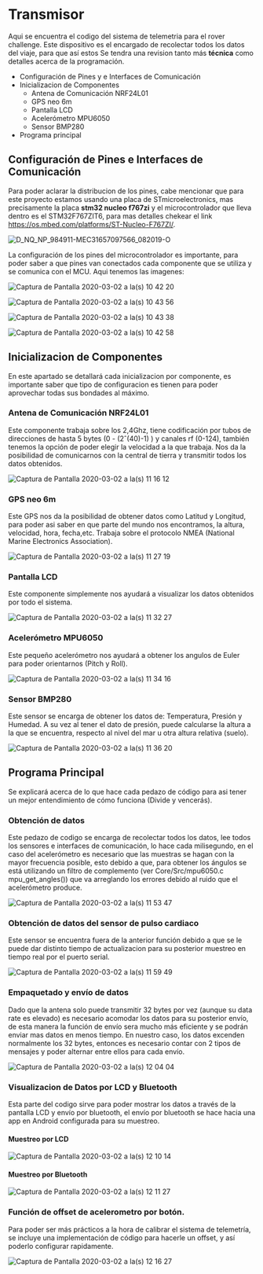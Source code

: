 # Transmisor
 Aqui se encuentra el codigo del sistema de telemetria para el rover challenge.
 Este dispositivo es el encargado de recolectar todos los datos del viaje, para que así estos 
 Se tendra una revision tanto más **técnica** como detalles acerca de la programación.
 
 - Configuración de Pines y e Interfaces de Comunicación
 - Inicializacion de Componentes
     - Antena de Comunicación NRF24L01
     - GPS neo 6m
     - Pantalla LCD
     - Acelerómetro MPU6050
     - Sensor BMP280
 - Programa principal
  
## Configuración de Pines e Interfaces de Comunicación
Para poder aclarar la distribucion de los pines, cabe mencionar que para este proyecto estamos usando una placa de STmicroelectronics, mas precisamente la placa **stm32 nucleo f767zi** y el microcontrolador que lleva dentro es el
STM32F767ZIT6, para mas detalles chekear el link https://os.mbed.com/platforms/ST-Nucleo-F767ZI/.

![D_NQ_NP_984911-MEC31657097566_082019-O](https://user-images.githubusercontent.com/47458067/75688224-80cbf280-5c75-11ea-8056-dca3b89d8adb.jpg)

La configuración de los pines del microcontrolador es importante, para poder saber a que pines van conectados cada componente que se utiliza y se comunica con el MCU.
Aqui tenemos las imagenes:

![Captura de Pantalla 2020-03-02 a la(s) 10 42 20](https://user-images.githubusercontent.com/47458067/75687280-efa84c00-5c73-11ea-9192-715d04c2c1db.png)

![Captura de Pantalla 2020-03-02 a la(s) 10 43 56](https://user-images.githubusercontent.com/47458067/75687329-06e73980-5c74-11ea-9154-d7a7739efd7b.png)

![Captura de Pantalla 2020-03-02 a la(s) 10 43 38](https://user-images.githubusercontent.com/47458067/75687377-1797af80-5c74-11ea-87a9-ff5eb6385fc6.png)

![Captura de Pantalla 2020-03-02 a la(s) 10 42 58](https://user-images.githubusercontent.com/47458067/75687423-28e0bc00-5c74-11ea-85eb-f80f47c5bd80.png)

## Inicializacion de Componentes
En este apartado se detallará cada inicializacion por componente, es importante saber que tipo de configuracion es tienen para poder aprovechar todas sus bondades al máximo.

### Antena de Comunicación NRF24L01
Este componente trabaja sobre los 2,4Ghz, tiene codificación por tubos de direcciones de hasta 5 bytes (0 - (2ˆ(40)-1) ) y  canales rf (0-124), también tenemos la opción de poder elegir la velocidad a la que trabaja. Nos da la posibilidad de comunicarnos con la central de tierra y transmitir todos los datos obtenidos.

![Captura de Pantalla 2020-03-02 a la(s) 11 16 12](https://user-images.githubusercontent.com/47458067/75689556-c4bff700-5c77-11ea-880e-24cf4e0d10b9.png)

### GPS neo 6m
Este GPS nos da la posibilidad de obtener datos como Latitud y Longitud, para poder asi saber en que parte del mundo nos encontramos, la altura, velocidad, hora, fecha,etc. Trabaja sobre el protocolo NMEA (National Marine Electronics Association).

![Captura de Pantalla 2020-03-02 a la(s) 11 27 19](https://user-images.githubusercontent.com/47458067/75690181-ca6a0c80-5c78-11ea-9bf2-fc089c6ed2f8.png)

### Pantalla LCD
Este componente simplemente nos ayudará a visualizar los datos obtenidos por todo el sistema.

![Captura de Pantalla 2020-03-02 a la(s) 11 32 27](https://user-images.githubusercontent.com/47458067/75690593-8297b500-5c79-11ea-94a3-f266489fd455.png)

### Acelerómetro MPU6050
Este pequeño acelerómetro nos ayudará a obtener los angulos de Euler para poder orientarnos (Pitch y Roll).

![Captura de Pantalla 2020-03-02 a la(s) 11 34 16](https://user-images.githubusercontent.com/47458067/75690751-c25e9c80-5c79-11ea-9947-fff552c1cd35.png)

### Sensor BMP280
Este sensor se encarga de obtener los datos de: Temperatura, Presión y Humedad. A su vez al tener el dato de presión, puede calcularse la altura a la que se encuentra, respecto al nivel del mar u otra altura relativa (suelo).

![Captura de Pantalla 2020-03-02 a la(s) 11 36 20](https://user-images.githubusercontent.com/47458067/75690935-0fdb0980-5c7a-11ea-86ea-cbab0720f7b4.png)

## Programa Principal
Se explicará acerca de lo que hace cada pedazo de código para asi tener un mejor entendimiento de cómo funciona 
(Divide y vencerás).

### Obtención de datos
Este pedazo de codigo se encarga de recolectar todos los datos, lee todos los sensores e interfaces de comunicación, lo hace cada milisegundo, en el caso del acelerómetro es necesario que las muestras se hagan con la mayor frecuencia posible, esto debido a que, para obtener los ángulos se está utilizando un filtro de complemento (ver Core/Src/mpu6050.c mpu_get_angles()) que va arreglando los errores debido al ruido que el acelerómetro produce.

![Captura de Pantalla 2020-03-02 a la(s) 11 53 47](https://user-images.githubusercontent.com/47458067/75692823-7b25db00-5c7c-11ea-924e-9df74315a0ec.png)

### Obtención de datos del sensor de pulso cardiaco
Este sensor se encuentra fuera de la anterior función debido a que se le puede dar distinto tiempo de actualizacion para su posterior muestreo en tiempo real por el puerto serial.

![Captura de Pantalla 2020-03-02 a la(s) 11 59 49](https://user-images.githubusercontent.com/47458067/75693446-53834280-5c7d-11ea-81ea-17dc155f67bd.png)

### Empaquetado y envío de datos
Dado que la antena solo puede transmitir 32 bytes por vez (aunque su data rate es elevado) es necesario acomodar los datos para su posterior envío, de esta manera la función de envío sera mucho más eficiente y se podrán enviar mas datos en menos tiempo. En nuestro caso, los datos excenden normalmente los 32 bytes, entonces es necesario contar con 2 tipos de mensajes y poder alternar entre ellos para cada envío.

![Captura de Pantalla 2020-03-02 a la(s) 12 04 04](https://user-images.githubusercontent.com/47458067/75693816-ec19c280-5c7d-11ea-957a-66fe1266b6da.png)

### Visualizacion de Datos por LCD y Bluetooth
Esta parte del codigo sirve para poder mostrar los datos a través de la pantalla LCD y envío por bluetooth, el envío por bluetooth se hace hacia una app en Android configurada para su muestreo.

#### Muestreo por LCD
![Captura de Pantalla 2020-03-02 a la(s) 12 10 14](https://user-images.githubusercontent.com/47458067/75694366-c93bde00-5c7e-11ea-9e3d-3eb8ff1dc54a.png)

#### Muestreo por Bluetooth
![Captura de Pantalla 2020-03-02 a la(s) 12 11 27](https://user-images.githubusercontent.com/47458067/75694467-f4263200-5c7e-11ea-8dc9-9b822fca1e00.png)

### Función de offset de acelerometro por botón.
Para poder ser más prácticos a la hora de calibrar el sistema de telemetría, se incluye una implementación de código para hacerle un offset, y así poderlo configurar rapidamente.

![Captura de Pantalla 2020-03-02 a la(s) 12 16 27](https://user-images.githubusercontent.com/47458067/75694917-a78f2680-5c7f-11ea-8c69-78fb06c9b267.png)


##
